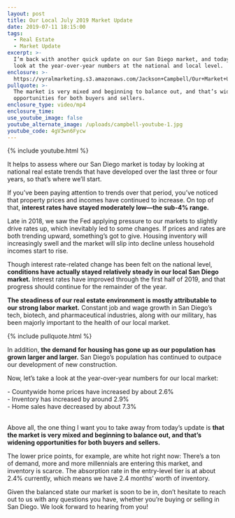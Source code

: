 ```yaml
---
layout: post
title: Our Local July 2019 Market Update
date: 2019-07-11 18:15:00
tags:
  - Real Estate
  - Market Update
excerpt: >-
  I’m back with another quick update on our San Diego market, and today we’ll
  look at the year-over-year numbers at the national and local level.
enclosure: >-
  https://vyralmarketing.s3.amazonaws.com/Jackson+Campbell/Our+Market+Update+for+July+2019.mp4
pullquote: >-
  The market is very mixed and beginning to balance out, and that’s widening
  opportunities for both buyers and sellers.
enclosure_type: video/mp4
enclosure_time:
use_youtube_image: false
youtube_alternate_image: /uploads/campbell-youtube-1.jpg
youtube_code: 4gV3wn6Fycw
---
```


{% include youtube.html %}

It helps to assess where our San Diego market is today by looking at national real estate trends that have developed over the last three or four years, so that’s where we’ll start.&nbsp;

If you’ve been paying attention to trends over that period, you’ve noticed that property prices and incomes have continued to increase. On top of that, **interest rates have stayed moderately low—the sub-4% range. &nbsp;&nbsp;**

Late in 2018, we saw the Fed applying pressure to our markets to slightly drive rates up, which inevitably led to some changes. If prices and rates are both trending upward, something’s got to give. Housing inventory will increasingly swell and the market will slip into decline unless household incomes start to rise.&nbsp;

Though interest rate-related change has been felt on the national level, **conditions have actually stayed relatively steady in our local San Diego market.** Interest rates have improved through the first half of 2019, and that progress should continue for the remainder of the year.&nbsp;

**The steadiness of our real estate environment is mostly attributable to our strong labor market.** Constant job and wage growth in San Diego’s tech, biotech, and pharmaceutical industries, along with our military, has been majorly important to the health of our local market.&nbsp;

{% include pullquote.html %}

In addition, **the demand for housing has gone up as our population has grown larger and larger.** San Diego’s population has continued to outpace our development of new construction.&nbsp;

Now, let’s take a look at the year-over-year numbers for our local market:&nbsp;

\- Countywide home prices have increased by about 2.6%&nbsp;<br>\- Inventory has increased by around 2.9% &nbsp;<br>\- Home sales have decreased by about 7.3%&nbsp;

<br>Above all, the one thing I want you to take away from today’s update is **that the market is very mixed and beginning to balance out, and that’s widening opportunities for both buyers and sellers.&nbsp;**

The lower price points, for example, are white hot right now: There’s a ton of demand, more and more millennials are entering this market, and inventory is scarce. The absorption rate in the entry-level tier is at about 2.4% currently, which means we have 2.4 months’ worth of inventory. &nbsp;

Given the balanced state our market is soon to be in, don’t hesitate to reach out to us with any questions you have, whether you’re buying or selling in San Diego. We look forward to hearing from you\!&nbsp;